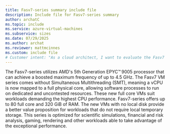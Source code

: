 ```yaml
---
title: Fasv7-series summary include file
description: Include file for Fasv7-series summary
author: archatC
ms.topic: include
ms.service: azure-virtual-machines
ms.subservice: sizes
ms.date: 07/29/2025
ms.author: archat
ms.reviewer: mattmcinnes
ms.custom: include file
# Customer intent: "As a cloud architect, I want to evaluate the Fasv7 VM series specifications, so that I can determine if they meet the high-performance requirements of my scientific simulations and other demanding workloads."
---
```

The Fasv7-series utilizes AMD's 5th Generation EPYC™ 9005 processor that can achieve a boosted maximum frequency of up to 4.5 GHz. The Fasv7 VM series comes without Simultaneous Multithreading (SMT), meaning a vCPU is now mapped to a full physical core, allowing software processes to run on dedicated and uncontested resources. These new full core VMs suit workloads demanding the highest CPU performance. Fasv7-series offers up to 80 full core and 320 GiB of RAM. The new VMs with no local disk provide a better value proposition for workloads that do not require local temporary storage. This series is optimized for scientific simulations, financial and risk analysis, gaming, rendering and other workloads able to take advantage of the exceptional performance. 
